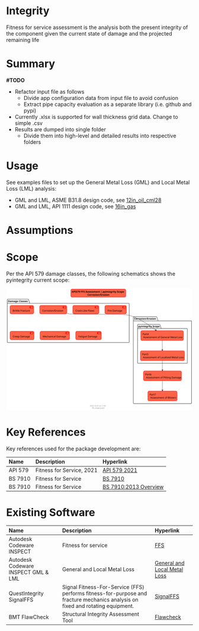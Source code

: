 # Integrity

Fitness for service assessment is the analysis both the present integrity of the component given the current state of damage and the projected remaining life

# Summary

**#TODO**
- Refactor input file as follows
    - Divide app configuration data from input file to avoid confusion
    - Extract pipe capacity evaluation as a separate library (i.e. github and pypi)
- Currently .xlsx is supported for wall thickness grid data. Change to simple .csv
- Results are dumped into single folder
    - Divide them into high-level and detailed results into respective folders

# Usage

See examples files to set up the General Metal Loss (GML) and Local Metal Loss (LML) analysis:
- GML and LML, ASME B31.8 design code, see [12in_oil_cml28](https://github.com/vamseeachanta/pyintegrity/blob/c61594eff1455ca7741b3a61ab55e44495bb1eee/src/pyintegrity/tests/test_pyintegrity_gml_lml_b314_1.py)
- GML and LML, API 1111 design code, see [16in_gas](https://github.com/vamseeachanta/pyintegrity/blob/c61594eff1455ca7741b3a61ab55e44495bb1eee/src/pyintegrity/tests/test_pyintegrity_gml_lml_b318_1.py)

# Assumptions

# Scope

Per the API 579 damage classes, the following schematics shows the pyintegrity current scope:

<img src="docs/ffs_scope.svg" width=auto, height=auto/>



# Key References

Key references used for the package development are:

| Name             | Description      | Hyperlink                                                                                |
|:-----------------|:-----------------|:----------------------------------------------------------------------------|
| API 579 | Fitness for Service, 2021 | [API 579 2021](https://blog.ansi.org/fitness-for-service-api-579-asme-ffs-1-2021/) |
| BS 7910 | Fitness for Service | [BS 7910](https://en.wikipedia.org/wiki/BS_7910) |
| BS 7910 | Fitness for Service | [BS 7910:2013 Overview](https://www.twi-global.com/technical-knowledge/published-papers/overview-of-bs79102013) |

# Existing Software

| Name             | Description      | Hyperlink                                                                                |
|:-----------------|:-----------------|:----------------------------------------------------------------------------|
| Autodesk Codeware INSPECT | Fitness for service | [FFS](https://www.codeware.com/products/inspect/api-579-1/) |
| Autodesk Codeware INSPECT GML & LML | General and Local Metal Loss | [General and Local Metal Loss](https://www.codeware.com/products/inspect/general-and-local-metal-loss/) |
| QuestIntegrity SignalFFS | Signal Fitness-For-Service (FFS) performs fitness-for-purpose and fracture mechanics analysis on fixed and rotating equipment. | [SignalFFS](https://www.questintegrity.com/software-products/signal-fitness-for-service/) |
| BMT FlawCheck | Structural Integrity Assessment Tool | [Flawcheck](https://www.bmt.org/our-innovations/bmt-flawcheck/) |
